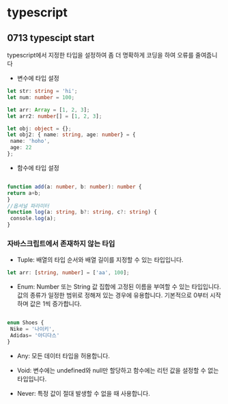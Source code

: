 # typescript


## 0713 typescipt start

typescript에서 지정한 타입을 설정하여 좀 더 명확하게 코딩을 하여 오류를 줄여줍니다

- 변수에 타입 설정
```typescript
let str: string = 'hi';
let num: number = 100;

let arr: Array = [1, 2, 3];
let arr2: number[] = [1, 2, 3];

let obj: object = {};
let obj2: { name: string, age: number} = {
 name: 'hoho',
 age: 22
};
```
-  함수에 타입 설정
```typescript

function add(a: number, b: number): number {
return a+b;
}
//옵셔널 파라미터
function log(a: string, b?: string, c?: string) {
 console.log(a);
}
```

### 자바스크립트에서 존재하지 않는 타입 

- Tuple: 배열의 타입 순서와 배열 길이를 지정할 수 있는 타입입니다.
```typescript
let arr: [string, number] = ['aa', 100];
```
- Enum: Number 또는 String 값 집합에 고정된 이름을 부여할 수 있는 타입입니다. 값의 종류가 일정한 범위로 정해져 있는 경우에 유용합니다. 기본적으로 0부터 시작하며 값은 1씩 증가합니다.
```typescript

enum Shoes {
 Nike = '나이키',
 Adidas= '아디다스'
}
```
- Any: 모든 데이터 타입을 허용합니다.

- Void: 변수에는 undefined와 null만 할당하고 함수에는 리턴 값을 설정할 수 없는 타입입니다.

- Never: 특정 값이 절대 발생할 수 없을 때 사용합니다.
#
